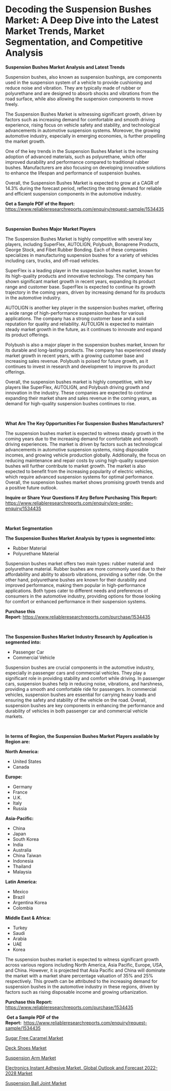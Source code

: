 <p><h1>Decoding the Suspension Bushes Market: A Deep Dive into the Latest Market Trends, Market Segmentation, and Competitive Analysis</h1></p><p><strong>Suspension Bushes Market Analysis and Latest Trends</strong></p>
<p><p>Suspension bushes, also known as suspension bushings, are components used in the suspension system of a vehicle to provide cushioning and reduce noise and vibration. They are typically made of rubber or polyurethane and are designed to absorb shocks and vibrations from the road surface, while also allowing the suspension components to move freely.</p><p>The Suspension Bushes Market is witnessing significant growth, driven by factors such as increasing demand for comfortable and smooth driving experience, rising focus on vehicle safety and stability, and technological advancements in automotive suspension systems. Moreover, the growing automotive industry, especially in emerging economies, is further propelling the market growth.</p><p>One of the key trends in the Suspension Bushes Market is the increasing adoption of advanced materials, such as polyurethane, which offer improved durability and performance compared to traditional rubber bushes. Manufacturers are also focusing on developing innovative solutions to enhance the lifespan and performance of suspension bushes.</p><p>Overall, the Suspension Bushes Market is expected to grow at a CAGR of 14.3% during the forecast period, reflecting the strong demand for reliable and efficient suspension components in the automotive industry.</p></p>
<p><strong>Get a Sample PDF of the Report:&nbsp;</strong> <a href="https://www.reliableresearchreports.com/enquiry/request-sample/1534435">https://www.reliableresearchreports.com/enquiry/request-sample/1534435</a></p>
<p>&nbsp;</p>
<p><strong>Suspension Bushes Major Market Players</strong></p>
<p><p>The Suspension Bushes Market is highly competitive with several key players, including SuperFlex, AUTOLIGN, Polybush, Bonaprene Products, George Stock, and Fibet Rubber Bonding. Each of these companies specializes in manufacturing suspension bushes for a variety of vehicles including cars, trucks, and off-road vehicles.</p><p>SuperFlex is a leading player in the suspension bushes market, known for its high-quality products and innovative technology. The company has shown significant market growth in recent years, expanding its product range and customer base. SuperFlex is expected to continue its growth trajectory in the coming years, driven by increasing demand for its products in the automotive industry.</p><p>AUTOLIGN is another key player in the suspension bushes market, offering a wide range of high-performance suspension bushes for various applications. The company has a strong customer base and a solid reputation for quality and reliability. AUTOLIGN is expected to maintain steady market growth in the future, as it continues to innovate and expand its product offerings.</p><p>Polybush is also a major player in the suspension bushes market, known for its durable and long-lasting products. The company has experienced steady market growth in recent years, with a growing customer base and increasing sales revenue. Polybush is poised for future growth, as it continues to invest in research and development to improve its product offerings.</p><p>Overall, the suspension bushes market is highly competitive, with key players like SuperFlex, AUTOLIGN, and Polybush driving growth and innovation in the industry. These companies are expected to continue expanding their market share and sales revenue in the coming years, as demand for high-quality suspension bushes continues to rise.</p></p>
<p>&nbsp;</p>
<p><strong>What Are The Key Opportunities For Suspension Bushes Manufacturers?</strong></p>
<p><p>The suspension bushes market is expected to witness steady growth in the coming years due to the increasing demand for comfortable and smooth driving experiences. The market is driven by factors such as technological advancements in automotive suspension systems, rising disposable incomes, and growing vehicle production globally. Additionally, the focus on reducing maintenance and repair costs by using high-quality suspension bushes will further contribute to market growth. The market is also expected to benefit from the increasing popularity of electric vehicles, which require advanced suspension systems for optimal performance. Overall, the suspension bushes market shows promising growth trends and a positive future outlook.</p></p>
<p><strong>Inquire or Share Your Questions If Any Before Purchasing This Report:</strong> <a href="https://www.reliableresearchreports.com/enquiry/pre-order-enquiry/1534435">https://www.reliableresearchreports.com/enquiry/pre-order-enquiry/1534435</a></p>
<p>&nbsp;</p>
<p><strong>Market Segmentation</strong></p>
<p><strong>The Suspension Bushes Market Analysis by types is segmented into:</strong></p>
<p><ul><li>Rubber Material</li><li>Polyurethane Material</li></ul></p>
<p><p>Suspension bushes market offers two main types: rubber material and polyurethane material. Rubber bushes are more commonly used due to their affordability and ability to absorb vibrations, providing a softer ride. On the other hand, polyurethane bushes are known for their durability and improved performance, making them popular in high-performance applications. Both types cater to different needs and preferences of consumers in the automotive industry, providing options for those looking for comfort or enhanced performance in their suspension systems.</p></p>
<p><strong>Purchase this Report:&nbsp;</strong><a href="https://www.reliableresearchreports.com/purchase/1534435">https://www.reliableresearchreports.com/purchase/1534435</a></p>
<p>&nbsp;</p>
<p><strong>The Suspension Bushes Market Industry Research by Application is segmented into:</strong></p>
<p><ul><li>Passenger Car</li><li>Commercial Vehicle</li></ul></p>
<p><p>Suspension bushes are crucial components in the automotive industry, especially in passenger cars and commercial vehicles. They play a significant role in providing stability and comfort while driving. In passenger cars, suspension bushes help in reducing noise, vibrations, and harshness, providing a smooth and comfortable ride for passengers. In commercial vehicles, suspension bushes are essential for carrying heavy loads and ensuring the safety and stability of the vehicle on the road. Overall, suspension bushes are key components in enhancing the performance and durability of vehicles in both passenger car and commercial vehicle markets.</p></p>
<p>&nbsp;</p>
<p><strong>In terms of Region, the Suspension Bushes Market Players available by Region are:</strong></p>
<p>
    <p> <strong> North America: </strong>
        <ul>
            <li>United States</li>
            <li>Canada</li>
        </ul>
        </p> 
    <p> <strong> Europe: </strong>
        <ul>
            <li>Germany</li>
            <li>France</li>
            <li>U.K.</li>
            <li>Italy</li>
            <li>Russia</li>
        </ul>
        </p> 
    <p> <strong> Asia-Pacific: </strong>
        <ul>
            <li>China</li>
            <li>Japan</li>
            <li>South Korea</li>
            <li>India</li>
            <li>Australia</li>
            <li>China Taiwan</li>
            <li>Indonesia</li>
            <li>Thailand</li>
            <li>Malaysia</li>
        </ul>
        </p> 
    <p> <strong> Latin America: </strong>
        <ul>
            <li>Mexico</li>
            <li>Brazil</li>
            <li>Argentina Korea</li>
            <li>Colombia</li>
        </ul>
        </p> 
    <p> <strong> Middle East & Africa: </strong>
        <ul>
            <li>Turkey</li>
            <li>Saudi</li>
            <li>Arabia</li>
            <li>UAE</li>
            <li>Korea</li>
        </ul>
    </p>
    </p>
<p><p>The suspension bushes market is expected to witness significant growth across various regions including North America, Asia Pacific, Europe, USA, and China. However, it is projected that Asia Pacific and China will dominate the market with a market share percentage valuation of 35% and 25% respectively. This growth can be attributed to the increasing demand for suspension bushes in the automotive industry in these regions, driven by factors such as rising disposable income and growing urbanization.</p></p>
<p><strong>Purchase this Report: </strong><a href="https://www.reliableresearchreports.com/purchase/1534435">https://www.reliableresearchreports.com/purchase/1534435</a></p>
<p>&nbsp;<strong>Get a Sample PDF of the Report:&nbsp;&nbsp;</strong><a href="https://www.reliableresearchreports.com/enquiry/request-sample/1534435">https://www.reliableresearchreports.com/enquiry/request-sample/1534435</a></p>
<p><strong></strong></p>
<p><p><a href="https://issuu.com/reportprime-2/docs/sugar-free-caramel-market-size-2030_fcce3a9b1cf89f">Sugar Free Caramel Market</a></p><p><a href="https://issuu.com/reportprime-2/docs/deck-shoes-market-size-2030.pptx">Deck Shoes Market</a></p><p><a href="https://github.com/sonuprakash1/Market-Research-Report-List-1/blob/main/suspension-arm-market.md">Suspension Arm Market</a></p><p><a href="https://view.publitas.com/reportprime-1/decoding-the-electronics-instant-adhesive-market-global-outlook-and-forecast-2022-2028-market-a-deep-dive-into-the-latest-market-trends-market-segmentation-and-competitive-analysis/">Electronics Instant Adhesive Market, Global Outlook and Forecast 2022-2028 Market</a></p><p><a href="https://github.com/Whitneyboyettebo9kiw7yr13/Market-Research-Report-List-1/blob/main/suspension-ball-joint-market.md">Suspension Ball Joint Market</a></p></p>